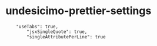 # undesicimo-prettier-settings

```
	"useTabs": true,
		"jsxSingleQuote": true,
		"singleAttributePerLine": true
```
